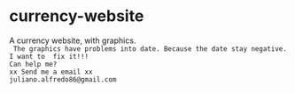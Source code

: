 # currency-website
A currency website, with graphics.
<br>` The graphics have problems into date. Because the date stay negative. 
        I want to  fix it!!!`
<br>
`Can help me?`
<br>
`xx Send me a email xx`
<br>
`juliano.alfredo86@gmail.com 
`
